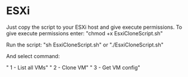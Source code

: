# ESXi

Just copy the script to your ESXi host and give execute permissions. To give execute permissions enter: "chmod +x EsxiCloneScript.sh"

Run the script: "sh EsxiCloneScript.sh" or "./EsxiCloneScript.sh"

And select command:

" 1 - List all VMs"
" 2 - Clone VM"
" 3 - Get VM config"
